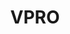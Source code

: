 ---
title: VPRO
sort: 3
role:
  - Fullstack Dev
  - Motion
period: 2022
description: A micro website as an end-of-year membership gift from the VPRO. Built within a few weeks in collaboration with Headline Interactive.
descriptionLong: A micro website as an end-of-year membership gift from the VPRO. Built within a few weeks in collaboration with Headline Interactive. Using Nuxt, GSAP and the Web Animations API.
image: vp/vp-hero.jpg
visit: https://opgewekte-energie.nl
color:
  fg:
    primary: "#FFF"
    secondary: "#FFF"
    tertiary: "#FFF"
  bg:
    primary: "#35296B"
    secondary: "#35296B"
    tertiary: "#35296B"
items:
  - src: vp/vp-01.jpg
  - src: vp/vp-02.jpg
  - src: vp/vp-03.jpg
  - src: vp/vp-04.jpg
  - src: vp/vp-05.jpg
---